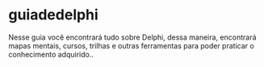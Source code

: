 # guiadedelphi
Nesse guia você encontrará tudo sobre Delphi, dessa maneira, encontrará mapas mentais, cursos, trilhas e outras ferramentas para poder praticar o conhecimento adquirido..

